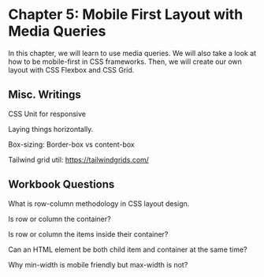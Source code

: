 # Chapter 5: Mobile First Layout with Media Queries

In this chapter, we will learn to use media queries. We will also take a look at how to be mobile-first in CSS frameworks. Then, we will create our own layout with CSS Flexbox and CSS Grid.

## Misc. Writings

CSS Unit for responsive

Laying things horizontally.

Box-sizing: Border-box vs content-box



Tailwind grid util: https://tailwindgrids.com/

## Workbook Questions

What is row-column methodology in CSS layout design.

Is row or column the container?

Is row or column the items inside their container?

Can an HTML element be both child item and container at the same time?

Why min-width is mobile friendly but max-width is not?

